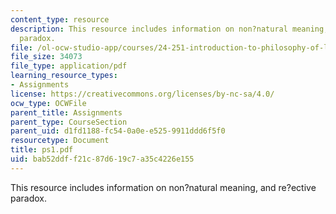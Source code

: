 ```yaml
---
content_type: resource
description: This resource includes information on non?natural meaning, and re?ective
  paradox.
file: /ol-ocw-studio-app/courses/24-251-introduction-to-philosophy-of-language-spring-2006/bab52ddff21c87d619c7a35c4226e155_ps1.pdf
file_size: 34073
file_type: application/pdf
learning_resource_types:
- Assignments
license: https://creativecommons.org/licenses/by-nc-sa/4.0/
ocw_type: OCWFile
parent_title: Assignments
parent_type: CourseSection
parent_uid: d1fd1188-fc54-0a0e-e525-9911ddd6f5f0
resourcetype: Document
title: ps1.pdf
uid: bab52ddf-f21c-87d6-19c7-a35c4226e155
---
```

This resource includes information on non?natural meaning, and re?ective paradox.